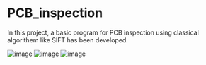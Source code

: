 # PCB_inspection
In this project, a basic program for PCB inspection using classical algorithem like SIFT has been developed.


![image](https://user-images.githubusercontent.com/105539041/171987511-b6c0ee25-d768-4fb3-b782-8bff1a8cb944.png)
![image](https://user-images.githubusercontent.com/105539041/171987527-15c0e2d8-9573-4716-a504-4d5e034f3817.png)
![image](https://user-images.githubusercontent.com/105539041/171987545-5275a4a0-bd3b-4bea-87b6-afd56e5cf15c.png)
